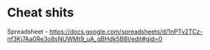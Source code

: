 # Cheat shits

Spreadsheet - https://docs.google.com/spreadsheets/d/1nPTv2TCz-nf3Kj7Aa0Re3o8sNUWMt9_uA_gBHdk5B8I/edit#gid=0
